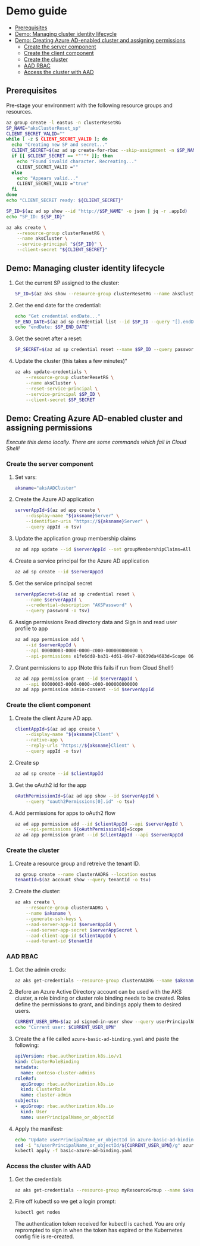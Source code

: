 # Demo guide <!-- omit in toc -->

- [Prerequisites](#prerequisites)
- [Demo: Managing cluster identity lifecycle](#demo-managing-cluster-identity-lifecycle)
- [Demo: Creating Azure AD-enabled cluster and assigning permissions](#demo-creating-azure-ad-enabled-cluster-and-assigning-permissions)
  - [Create the server component](#create-the-server-component)
  - [Create the client component](#create-the-client-component)
  - [Create the cluster](#create-the-cluster)
  - [AAD RBAC](#aad-rbac)
  - [Access the cluster with AAD](#access-the-cluster-with-aad)

## Prerequisites

Pre-stage your environment with the following resource groups and resources.

```sh
az group create -l eastus -n clusterResetRG
SP_NAME="aksClusterReset_sp"
CLIENT_SECRET_VALID=""
while [ -z $ CLIENT_SECRET_VALID ]; do
  echo "Creating new SP and secret..."
  CLIENT_SECRET=$(az ad sp create-for-rbac --skip-assignment -n $SP_NAME -o json | jq -r .password)
  if [[ $CLIENT_SECRET == *"'"* ]]; then
    echo "Found invalid character. Recreating..."
    CLIENT_SECRET_VALID =""
  else
    echo "Appears valid..."
    CLIENT_SECRET_VALID ="true"
  fi
done
echo "CLIENT_SECRET ready: ${CLIENT_SECRET}"

SP_ID=$(az ad sp show --id "http://$SP_NAME" -o json | jq -r .appId)
echo "SP_ID: ${SP_ID}"

az aks create \
    --resource-group clusterResetRG \
    --name aksCluster \
    --service-principal "${SP_ID}" \
    --client-secret "${CLIENT_SECRET}"
```

## Demo: Managing cluster identity lifecycle

1. Get the current SP assigned to the cluster:

    ```sh
    SP_ID=$(az aks show --resource-group clusterResetRG --name aksCluster --query servicePrincipalProfile.clientId -o tsv)
    ```

2. Get the end date for the credential:

    ```sh
    echo "Get credential endDate..."
    SP_END_DATE=$(az ad sp credential list --id $SP_ID --query "[].endDate" -o tsv)
    echo "endDate: $SP_END_DATE"
    ```

3. Get the secret after a reset:

    ```sh
    SP_SECRET=$(az ad sp credential reset --name $SP_ID --query password -o tsv)
    ```

4. Update the cluster (this takes a few minutes)"

    ```sh
    az aks update-credentials \
        --resource-group clusterResetRG \
        --name aksCluster \
        --reset-service-principal \
        --service-principal $SP_ID \
        --client-secret $SP_SECRET
    ```

## Demo: Creating Azure AD-enabled cluster and assigning permissions

*Execute this demo locally. There are some commands which fail in Cloud Shell!*

### Create the server component

1. Set vars:

    ```sh
    aksname="aksAADCluster"
    ```

2. Create the Azure AD application

    ```sh
    serverAppId=$(az ad app create \
        --display-name "${aksname}Server" \
        --identifier-uris "https://${aksname}Server" \
        --query appId -o tsv)
    ```

3. Update the application group membership claims

    ```sh
    az ad app update --id $serverAppId --set groupMembershipClaims=All
    ```

4. Create a service principal for the Azure AD application

    ```sh
    az ad sp create --id $serverAppId
    ```

5. Get the service principal secret

    ```sh
    serverAppSecret=$(az ad sp credential reset \
        --name $serverAppId \
        --credential-description "AKSPassword" \
        --query password -o tsv)
    ```

6. Assign permissions Read directory data and Sign in and read user profile to app

    ```sh
    az ad app permission add \
        --id $serverAppId \
        --api 00000003-0000-0000-c000-000000000000 \
        --api-permissions e1fe6dd8-ba31-4d61-89e7-88639da4683d=Scope 06da0dbc-49e2-44d2-8312-53f166ab848a=Scope 7ab1d382-f21e-4acd-a863-ba3e13f7da61=Role
    ```

7. Grant permissions to app (Note this fails if run from Cloud Shell!)

    ```sh
    az ad app permission grant --id $serverAppId \
        --api 00000003-0000-0000-c000-000000000000
    az ad app permission admin-consent --id $serverAppId
    ```

### Create the client component 

1. Create the client Azure AD app.

    ```sh
    clientAppId=$(az ad app create \
        --display-name "${aksname}Client" \
        --native-app \
        --reply-urls "https://${aksname}Client" \
        --query appId -o tsv)
    ```

2. Create sp

    ```sh
    az ad sp create --id $clientAppId
    ```

3. Get the oAuth2 id for the app

    ```sh
    oAuthPermissionId=$(az ad app show --id $serverAppId \
        --query "oauth2Permissions[0].id" -o tsv)
    ```

4. Add permissions for apps to oAuth2 flow

    ```sh
    az ad app permission add --id $clientAppId --api $serverAppId \
        --api-permissions ${oAuthPermissionId}=Scope
    az ad app permission grant --id $clientAppId --api $serverAppId
    ```

### Create the cluster

1. Create a resource group and retreive the tenant ID.

    ```sh
    az group create --name clusterAADRG --location eastus
    tenantId=$(az account show --query tenantId -o tsv)
    ```

2. Create the cluster:

    ```sh
    az aks create \
        --resource-group clusterAADRG \
        --name $aksname \
        --generate-ssh-keys \
        --aad-server-app-id $serverAppId \
        --aad-server-app-secret $serverAppSecret \
        --aad-client-app-id $clientAppId \
        --aad-tenant-id $tenantId
    ```

### AAD RBAC

1. Get the admin creds:

    ```sh
    az aks get-credentials --resource-group clusterAADRG --name $aksname --admin
    ```

2. Before an Azure Active Directory account can be used with the AKS cluster, a role binding or cluster role binding needs to be created. Roles define the permissions to grant, and bindings apply them to desired users.

   ```sh
   CURRENT_USER_UPN=$(az ad signed-in-user show --query userPrincipalName -o tsv)
   echo "Current user: $CURRENT_USER_UPN"
   ```

3. Create the a file called `azure-basic-ad-binding.yaml` and paste the following:

    ```yaml
    apiVersion: rbac.authorization.k8s.io/v1
    kind: ClusterRoleBinding
    metadata:
      name: contoso-cluster-admins
    roleRef:
      apiGroup: rbac.authorization.k8s.io
      kind: ClusterRole
      name: cluster-admin
    subjects:
    - apiGroup: rbac.authorization.k8s.io
      kind: User
      name: userPrincipalName_or_objectId
    ```

4. Apply the manifest:

    ```sh
    echo "Update userPrincipalName_or_objectId in azure-basic-ad-binding.yaml..."
    sed -i "s/userPrincipalName_or_objectId/${CURRENT_USER_UPN}/g" azure-basic-ad-binding.yaml
    kubectl apply -f basic-azure-ad-binding.yaml
    ```

### Access the cluster with AAD

1. Get the credentials

    ```sh
    az aks get-credentials --resource-group myResourceGroup --name $aksname --overwrite-existing
    ```

2. Fire off kubectl so we get a login prompt:

    ```sh
    kubectl get nodes
    ```

    The authentication token received for kubectl is cached. You are only reprompted to sign in when the token has expired or the Kubernetes config file is re-created.
